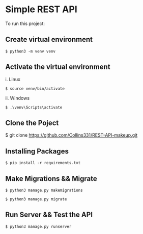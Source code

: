 # Simple REST API
To run this project:
## Create virtual environment
```
$ python3 -m venv venv
```
## Activate the virtual environment
i. Linux
```
$ source venv/bin/activate
```

ii. Windows
```
$ .\venv\Scripts\activate
```

## Clone the Poject
$ git clone https://github.com/Collins331/REST-API-makeup.git


## Installing Packages
```
$ pip install -r requirements.txt
```

## Make Migrations && Migrate

```
$ python3 manage.py makemigrations

$ python3 manage.py migrate
```


## Run Server && Test the API
```
$ python3 manage.py runserver
```

